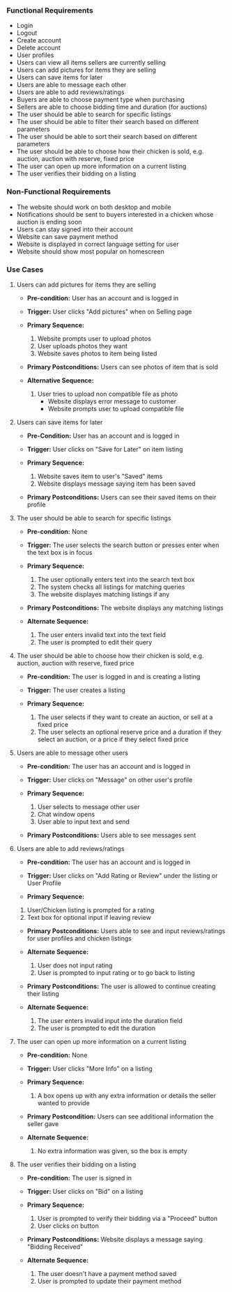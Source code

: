 ### Functional Requirements
- Login
- Logout
- Create account
- Delete account
- User profiles
- Users can view all items sellers are currently selling 
- Users can add pictures for items they are selling
- Users can save items for later
- Users are able to message each other 
- Users are able to add reviews/ratings
- Buyers are able to choose payment type when purchasing
- Sellers are able to choose bidding time and duration (for auctions)
- The user should be able to search for specific listings
- The user should be able to filter their search based on different parameters
- The user should be able to sort their search based on different parameters
- The user should be able to choose how their chicken is sold, e.g. auction, auction with reserve, fixed price
- The user can open up more information on a current listing
- The user verifies their bidding on a listing

### Non-Functional Requirements
- The website should work on both desktop and mobile
- Notifications should be sent to buyers interested in a chicken whose auction is ending soon
- Users can stay signed into their account
- Website can save payment method
- Website is displayed in correct language setting for user
- Website should show most popular on homescreen

### Use Cases
1. Users can add pictures for items they are selling
  	- **Pre-condition:** User has an account and is logged in

  	- **Trigger:** User clicks "Add pictures" when on Selling page

  	- **Primary Sequence:**
	   1. Website prompts user to upload photos
	   2. User uploads photos they want
	   3. Website saves photos to item being listed 

  	- **Primary Postconditions:** Users can see photos of item that is sold
  
 	 - **Alternative Sequence:**
  	   1. User tries to upload non compatible file as photo
    	   - Website displays error message to customer
    	   - Website prompts user to upload compatible file

2. Users can save items for later
  	- **Pre-Condition:** User has an account and is logged in

  	- **Trigger:** User clicks on "Save for Later" on item listing

  	- **Primary Sequence:**
    	1. Website saves item to user's "Saved" items
    	2. Website displays message saying item has been saved  

  	- **Primary Postconditions:** Users can see their saved items on their profile 

3. The user should be able to search for specific listings
	- **Pre-condition:** None
	
	- **Trigger:** The user selects the search button or presses enter when the text box is in focus
	
	- **Primary Sequence:**
	  1. The user optionally enters text into the search text box
	  2. The system checks all listings for matching queries
	  3. The website displayes matching listings if any
	
	- **Primary Postconditions:** The website displays any matching listings 
	
	- **Alternate Sequence:**
	  1. The user enters invalid text into the text field
	  2. The user is prompted to edit their query

4. The user should be able to choose how their chicken is sold, e.g. auction, auction with reserve, fixed price
   - **Pre-condition:** The user is logged in and is creating a listing
	
	- **Trigger:** The user creates a listing
	
	- **Primary Sequence:**
	  1. The user selects if they want to create an auction, or sell at a fixed price
	  2. The user selects an optional reserve price and a duration if they select an auction, or a price if they select fixed price

5. Users are able to message other users
	- **Pre-condition:** The user has an account and is logged in
	
	- **Trigger:** User clicks on "Message" on other user's profile
	
	- **Primary Sequence:**
	  1. User selects to message other user
	  2. Chat window opens
	  3. User able to input text and send
	  
	- **Primary Postconditions:** Users able to see messages sent
	
6. Users are able to add reviews/ratings
	- **Pre-condition:** The user has an account and is logged in 
	
	- **Trigger:** User clicks on "Add Rating or Review" under the listing or User Profile
	
	- **Primary Sequence:** 
	 1. User/Chicken listing is prompted for a rating 
	 2. Text box for optional input if leaving review
	 
	- **Primary Postconditions:** Users able to see and input reviews/ratings for user profiles and chicken listings 
	
	- **Alternate Sequence:** 
	  1. User does not input rating
	  2. User is prompted to input rating or to go back to listing
	
	- **Primary Postconditions:** The user is allowed to continue creating their listing 
	
	- **Alternate Sequence:**
	  1. The user enters invalid input into the duration field
	  2. The user is prompted to edit the duration

7. The user can open up more information on a current listing
	- **Pre-condition:** None

	- **Trigger:** User clicks "More Info" on a listing

	- **Primary Sequence:**
	  1. A box opens up with any extra information or details the seller wanted to provide

	- **Primary Postcondition:**  Users can see additional information the seller gave
	
	- **Alternate Sequence:**
	  1. No extra information was given, so the box is empty

8.  The user verifies their bidding on a listing
	- **Pre-condition:** The user is signed in

	- **Trigger:** User clicks on "Bid" on a listing

	- **Primary Sequence:** 
	  1. User is prompted to verify their bidding via a "Proceed" button
	  2. User clicks on button

	- **Primary Postconditions:** Website displays a message saying "Bidding Received"

	- **Alternate Sequence:**
	  1. The user doesn't have a payment method saved
	  2. User is prompted to update their payment method


